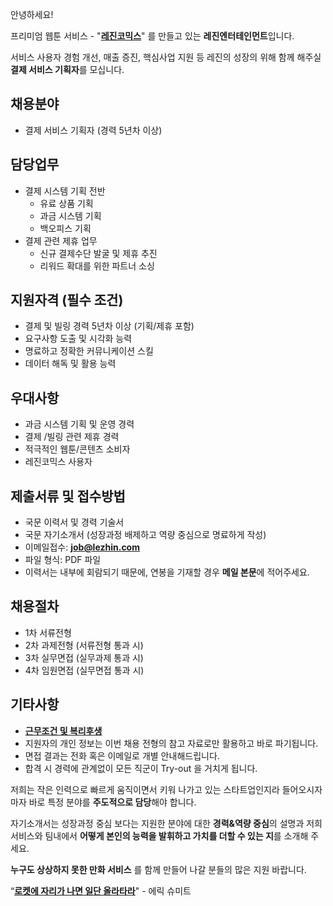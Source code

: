 ﻿안녕하세요!

프리미엄 웹툰 서비스 - "**[레진코믹스](http://www.lezhin.com)**" 를 만들고 있는 **레진엔터테인먼트**입니다.

서비스 사용자 경험 개선, 매출 증진, 핵심사업 지원 등 레진의 성장의 위해 함께 해주실 **결제 서비스 기획자**를 모십니다.


## 채용분야

- 결제 서비스 기획자 (경력 5년차 이상)


## 담당업무

- 결제 시스템 기획 전반
  - 유료 상품 기획
  - 과금 시스템 기획 
  - 백오피스 기획 
- 결제 관련 제휴 업무 
  - 신규 결제수단 발굴 및 제휴 추진 
  - 리워드 확대를 위한 파트너 소싱 


## 지원자격 (필수 조건)

- 결제 및 빌링 경력 5년차 이상 (기획/제휴 포함)
- 요구사항 도출 및 시각화 능력
- 명료하고 정확한 커뮤니케이션 스킬
- 데이터 해독 및 활용 능력


## 우대사항

- 과금 시스템 기획 및 운영 경력
- 결제 /빌링 관련 제휴 경력
- 적극적인 웹툰/콘텐츠 소비자
- 레진코믹스 사용자


## 제출서류 및 접수방법

- 국문 이력서 및 경력 기술서 
- 국문 자기소개서 (성장과정 배제하고 역량 중심으로 명료하게 작성)
- 이메일접수: **job@lezhin.com** 
- 파일 형식: PDF 파일 
- 이력서는 내부에 회람되기 때문에, 연봉을 기재할 경우 **메일 본문**에 적어주세요.


## 채용절차 

- 1차 서류전형
- 2차 과제전형 (서류전형 통과 시)
- 3차 실무면접 (실무과제 통과 시)
- 4차 임원면접 (실무면접 통과 시)



## 기타사항 
- [**근무조건 및 복리후생**](https://github.com/lezhin/apply/blob/master/README.md)
- 지원자의 개인 정보는 이번 채용 전형의 참고 자료로만 활용하고 바로 파기됩니다.
- 면접 결과는 전화 혹은 이메일로 개별 안내해드립니다.
- 합격 시 경력에 관계없이 모든 직군이 Try-out 을 거치게 됩니다. 


저희는 작은 인력으로 빠르게 움직이면서 키워 나가고 있는 스타트업인지라 들어오시자마자 바로 특정 분야를 **주도적으로 담당**해야 합니다. 

자기소개서는 성장과정 중심 보다는 지원한 분야에 대한 **경력&역량 중심**의 설명과 저희 서비스와 팀내에서 **어떻게 본인의 능력을 발휘하고 가치를 더할 수 있는 지**를 소개해 주세요.

**누구도 상상하지 못한 만화 서비스** 를 함께 만들어 나갈 분들의 많은 지원 바랍니다.


“[**로켓에 자리가 나면 일단 올라타라**](http://estima.wordpress.com/2012/05/28/sheryl/)" - 에릭 슈미트